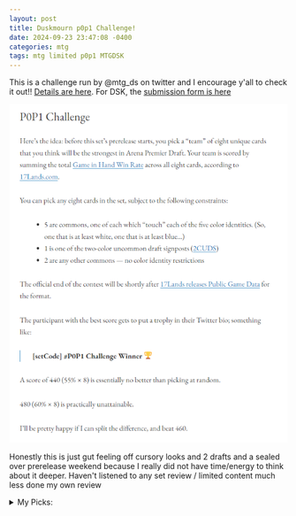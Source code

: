 ```yaml
---
layout: post
title: Duskmourn p0p1 Challenge!
date: 2024-09-23 23:47:08 -0400
categories: mtg
tags: mtg limited p0p1 MTGDSK
---
```

This is a challenge run by @mtg_ds on twitter and I encourage y'all to check it out!! [Details are here](https://mtgds.wordpress.com/2023/11/08/p0p1-challenge/). For DSK, the [submission form is here](https://docs.google.com/forms/d/e/1FAIpQLScwT5xLdlE5hcZli6hV7Bv5AhAAxuApQpqgEHoUguA2rJjiCw/viewform)

![p0p1 challenge description](/assets/images/p0p1-challenge.png)

Honestly this is just gut feeling off cursory looks and 2 drafts and a sealed over prerelease weekend because I really did not have time/energy to think about it deeper. Haven't listened to any set review / limited content much less done my own review

<details>
<summary>My Picks:</summary>
<p>
<ul>
<li>W: <strong>Hardened Escort</strong></li>
</ul>
<p>Disgusting in multiples</p>
<ul>
<li>U: <strong>Unable to Scream</strong></li>
</ul>
<p>I think this is just efficient removal with synergistic upside </p>
<ul>
<li>B: <strong>Innocuous Rat</strong></li>
</ul>
<p>Seems very gluey. Could totally just be murder</p>
<ul>
<li>R: <strong>Glassworks</strong></li>
</ul>
<p>Is this better than Scorching Dragonfire? It probably isn&#39;t, but the upside feels kinda real to me. Plus I&#39;ve been seeing them go late</p>
<ul>
<li>G: <strong>Say Its Name</strong></li>
</ul>
<p>Very gluey card that fuels delirium but is also just a Raise Dead effect, with a fairly achievable upside of tutoring Altanak (getting 3 copies is tricky when the base card is pretty good as-is though)</p>
<ul>
<li>bonus common 1: <strong>Wary Watchdog</strong></li>
</ul>
<p>I think this is just a really good 2 drop</p>
<ul>
<li>bonus common 2: <strong>Most Valuable Slayer</strong></li>
</ul>
<p>In the vein of Escort, a super annoying card that makes blocking hard and can help snowball your survival cards</p>
<ul>
<li>2CUDS: <strong>Broodspinner</strong></li>
</ul>
<p>Total guess. Broodspinner has an overstatted body with reach (something that feels important and less common in the format) <em>and</em> has an ETB relevant to its archetype - and that&#39;s all on the face of it. You can cash it in later to instantly gum up the board, or just make enough creatures to close out the game</p>
<ul>
<li>Tiebreaker: <strong>The Swarmweaver</strong></li>
</ul>
<p>Yeah card seems like a nightmare and there are even other insects/spiders (like Broodspinner!!) in the format.</p>
</p>
</details>
